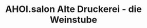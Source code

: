 ---
title: "AHOI.salon Alte Druckerei - die Weinstube"
url: /wyk-auf-foehr/ahoi-salon-alte-druckerei-die-weinstube/
shop: Wein
---